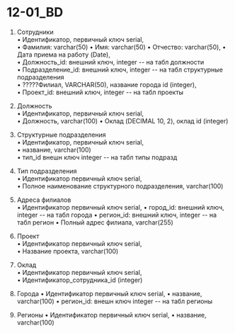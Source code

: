 # 12-01_BD
1. Сотрудники  
•  Идентификатор, первичный ключ serial,  
•  Фамилия: varchar(50)
•  Имя: varchar(50)
•  Отчество: varchar(50),
•  Дата приема на работу (Date),  
•  Должность_id: внешний ключ, integer  -- на табл должности  
•  Подразделение_id: внешний ключ, integer  -- на табл структурные подразделения  
•  ?????Филиал, VARCHAR(50), название города id (integer),  
•  Проект_id:   внешний ключ, integer  --  на табл проекты

2. Должность  
•  Идентификатор, первичный ключ serial,  
•  Должность, varchar(100)
•  Оклад (DECIMAL 10, 2), оклад id (integer)

4. Структурные подразделения  
•  Идентификатор, первичный ключ serial,  
•  название, varchar(100)  
•  тип_id внешн ключ integer  -- на табл типы подразд 

5. Тип подразделения  
•  Идентификатор первичный ключ serial,  
•  Полное наименование структурного подразделения, varchar(100)  

6. Адреса филиалов  
•  Идентификатор первичный ключ serial,
•  город_id:  внешний ключ, integer  --  на табл города
•  регион_id:  внешний ключ, integer  --  на табл регион
•  Полный адрес филиала, varchar(255)  

7. Проект  
•  Идентификатор первичный ключ serial,  
•  Название проекта, varchar(100)    

8. Оклад  
•  Идентификатор первичный ключ serial,    
•  Идентификатор_сотрудника_id (integer)

9. Города
•  Идентификатор первичный ключ serial,
•  название, varchar(100)
•  регион_id: внешн ключ integer  -- на табл регионы

10. Регионы
•  Идентификатор первичный ключ serial,
•  название, varchar(100)
